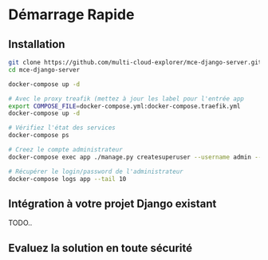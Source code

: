 # Démarrage Rapide

## Installation

```bash
git clone https://github.com/multi-cloud-explorer/mce-django-server.git
cd mce-django-server

docker-compose up -d

# Avec le proxy treafik (mettez à jour les label pour l'entrée app
export COMPOSE_FILE=docker-compose.yml:docker-compose.traefik.yml
docker-compose up -d

# Vérifiez l'état des services
docker-compose ps

# Creez le compte administrateur
docker-compose exec app ./manage.py createsuperuser --username admin --email admin@localhost.net

# Récupérer le login/password de l'administrateur
docker-compose logs app --tail 10
```

## Intégration à votre projet Django existant

TODO..

## Evaluez la solution en toute sécurité